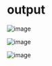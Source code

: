 # output

![image](https://github.com/Rekha-code/rekhaportfolio/assets/76820881/66793c93-766c-4857-959b-fdb284249500)

![image](https://github.com/Rekha-code/rekhaportfolio/assets/76820881/75dbdc3f-b31f-430f-a5d3-744d19203a8d)

![image](https://github.com/Rekha-code/rekhaportfolio/assets/76820881/5cbebc8e-b95b-4346-9ab7-d32ee3a99694)



